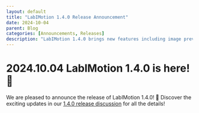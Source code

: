 ```yaml
---
layout: default
title: "LabIMotion 1.4.0 Release Announcement"
date: 2024-10-04
parent: Blog
categories: [Announcements, Releases]
description: "LabIMotion 1.4.0 brings new features including image previews, custom labeling, and interactive workflows"
---
```


# 2024.10.04 LabIMotion 1.4.0 is here! 🥁

We are pleased to announce the release of LabIMotion 1.4.0! 🚀 Discover the exciting updates in our [1.4.0 release discussion](https://github.com/LabIMotion/labimotion/discussions/30) for all the details!

